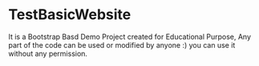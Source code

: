 # TestBasicWebsite


It is a Bootstrap Basd Demo Project created for Educational Purpose,
Any part of the code can be used or modified by anyone :) 
you can use it without any permission.
